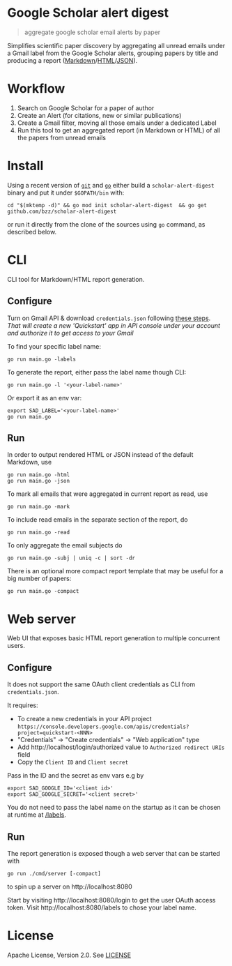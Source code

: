 # Google Scholar alert digest
> aggregate google scholar email alerts by paper

Simplifies scientific paper discovery by aggregating all unread emails under
a Gmail label from the Google Scholar alerts, grouping papers by title and producing a report ([Markdown](https://gist.github.com/bzz/1e8445f71db03a7d57d94147279ee09f)/[HTML](https://gist.github.com/bzz/e1e3ef3e0cdabc254f4e75bfa5511bcb)/[JSON](https://gist.github.com/bzz/4feeec459bcd1ec21f919eaeb163ac7a)).

# Workflow

 1. Search on Google Scholar for a paper of author
 2. Create an Alert (for citations, new or similar publications)
 3. Create a Gmail filter, moving all those emails under a dedicated Label
 4. Run this tool to get an aggregated report (in Markdown or HTML) of all the papers from unread emails

# Install

Using a recent version of [`git`](https://git-scm.com) and [`go`](https://golang.org)
either build a `scholar-alert-digest` binary and put it under `$GOPATH/bin` with:

```
cd "$(mktemp -d)" && go mod init scholar-alert-digest  && go get github.com/bzz/scholar-alert-digest
```

or run it directly from the clone of the sources using `go` command, as described below.

# CLI

CLI tool for Markdown/HTML report generation.

## Configure

Turn on Gmail API & download `credentials.json` following [these steps](https://developers.google.com/gmail/api/quickstart/go#step_1_turn_on_the).</br>
_That will create a new 'Quickstart' app in API console under your account and authorize it to get access to your Gmail_


To find your specific label name:

`go run main.go -labels`

To generate the report, either pass the label name though CLI:

`go run main.go -l '<your-label-name>'`

Or export it as an env var:

```shell
export SAD_LABEL='<your-label-name>'
go run main.go
```

## Run
In order to output rendered HTML or JSON instead of the default Markdown, use
```
go run main.go -html
go run main.go -json
```

To mark all emails that were aggregated in current report as read, use
```
go run main.go -mark
```

To include read emails in the separate section of the report, do
```
go run main.go -read
```

To only aggregate the email subjects do
```
go run main.go -subj | uniq -c | sort -dr
```

There is an optional more compact report template that may be useful for a big number of papers:
```
go run main.go -compact
```

# Web server
Web UI that exposes basic HTML report generation to multiple concurrent users.

## Configure
It does not support the same OAuth client credentials as CLI from `credentials.json`.

It requires:
 - To create a new credentials in your API project `https://console.developers.google.com/apis/credentials?project=quickstart-<NNN>`
 - "Credentials" -> "Create credentials" -> "Web application" type
 - Add http://localhost/login/authorized value to `Authorized redirect URIs` field
 - Copy the `Client ID` and `Client secret`

Pass in the ID and the secret as env vars e.g by
```shell
export SAD_GOOGLE_ID='<client id>'
export SAD_GOOGLE_SECRET='<client secret>'
```

You do not need to pass the label name on the startup as it can be chosen at
runtime at [/labels](http://localhost:8080/labels).

## Run
The report generation is exposed though a web server that can be started with
```
go run ./cmd/server [-compact]
```

to spin up a server on http://localhost:8080

Start by visiting http://localhost:8080/login to get the user OAuth access token.
Visit http://localhost:8080/labels to chose your label name.

# License

Apache License, Version 2.0. See [LICENSE](LICENSE)
